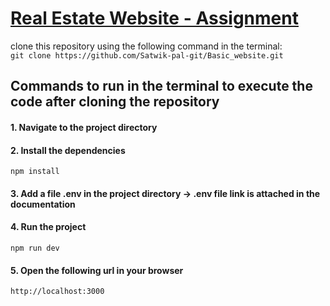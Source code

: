 # <a href="https://basic-website-gilt.vercel.app/" target="_blank">Real Estate Website - Assignment</a>

clone this repository using the following command in the terminal: </br>
`git clone https://github.com/Satwik-pal-git/Basic_website.git`

## Commands to run in the terminal to execute the code after cloning the repository

#### 1. Navigate to the project directory
#### 2. Install the dependencies

`npm install`

#### 3. Add a file .env in the project directory -> .env file link is attached in the documentation

#### 4. Run the project

`npm run dev`

#### 5. Open the following url in your browser

`http://localhost:3000`
